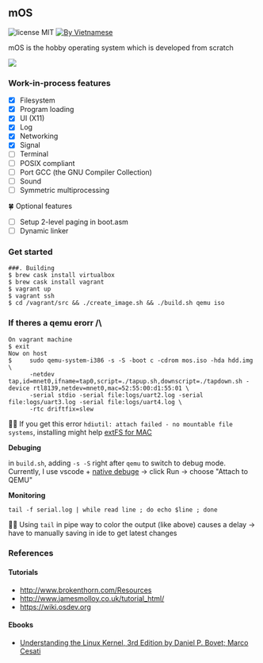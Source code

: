 ## mOS

![license MIT](https://img.shields.io/badge/license-MIT-blue>)
[![By Vietnamese](https://raw.githubusercontent.com/webuild-community/badge/master/svg/by.svg)](https://webuild.community)

mOS is the hobby operating system which is developed from scratch

[![](http://i3.ytimg.com/vi/-I3gCIqPkuU/maxresdefault.jpg)](https://www.youtube.com/watch?v=-I3gCIqPkuU "mOS demo")

### Work-in-process features

- [x] Filesystem
- [x] Program loading
- [x] UI (X11)
- [x] Log
- [x] Networking
- [x] Signal
- [ ] Terminal
- [ ] POSIX compliant
- [ ] Port GCC (the GNU Compiler Collection)
- [ ] Sound
- [ ] Symmetric multiprocessing

🍀 Optional features

- [ ] Setup 2-level paging in boot.asm
- [ ] Dynamic linker

### Get started

```
###. Building
$ brew cask install virtualbox
$ brew cask install vagrant
$ vagrant up
$ vagrant ssh
$ cd /vagrant/src && ./create_image.sh && ./build.sh qemu iso
```

### If theres a qemu erorr /\
```
On vagrant machine
$ exit
Now on host
$     sudo qemu-system-i386 -s -S -boot c -cdrom mos.iso -hda hdd.img \
      -netdev tap,id=mnet0,ifname=tap0,script=./tapup.sh,downscript=./tapdown.sh -device rtl8139,netdev=mnet0,mac=52:55:00:d1:55:01 \
      -serial stdio -serial file:logs/uart2.log -serial file:logs/uart3.log -serial file:logs/uart4.log \
      -rtc driftfix=slew
```

✍🏻 If you get this error `hdiutil: attach failed - no mountable file systems`, installing might help [extFS for MAC](https://www.paragon-software.com/home/extfs-mac/)

**Debuging**

in `build.sh`, adding `-s -S` right after `qemu` to switch to debug mode. Currently, I use vscode + [native debuge](https://marketplace.visualstudio.com/items?itemName=webfreak.debug) -> click Run -> choose "Attach to QEMU"

**Monitoring**

```
tail -f serial.log | while read line ; do echo $line ; done
```

✍🏻 Using `tail` in pipe way to color the output (like above) causes a delay -> have to manually saving in ide to get latest changes

### References

#### Tutorials

- http://www.brokenthorn.com/Resources
- http://www.jamesmolloy.co.uk/tutorial_html/
- https://wiki.osdev.org

#### Ebooks

- [Understanding the Linux Kernel, 3rd Edition by Daniel P. Bovet; Marco Cesati](https://learning.oreilly.com/library/view/understanding-the-linux/0596005652/)
